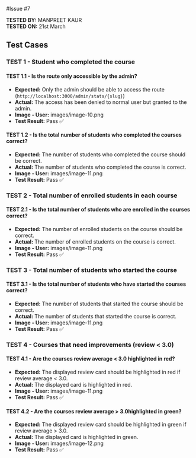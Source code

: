 #Issue #7

**TESTED BY:** MANPREET KAUR  
**TESTED ON:** 21st March

## Test Cases

### TEST 1 - Student who completed the course

#### TEST 1.1 - Is the route only accessible by the admin?
- **Expected:** Only the admin should be able to access the route (`http://localhost:3000/admin/stats/{slug}`)
- **Actual:** The access has been denied to normal user but granted to the admin.
- **Image - User:** images/image-10.png
- **Test Result:** Pass ✅

#### TEST 1.2 - Is the total number of students who completed the courses correct?
- **Expected:** The number of students who completed the course should be correct.
- **Actual:** The number of students who completed the course is correct.
- **Image - User:** images/image-11.png
- **Test Result:** Pass ✅

### TEST 2 - Total number of enrolled students in each course

#### TEST 2.1 - Is the total number of students who are enrolled in the courses correct?
- **Expected:** The number of enrolled students on the course should be correct.
- **Actual:** The number of enrolled students on the course is correct.
- **Image - User:** images/image-11.png
- **Test Result:** Pass ✅

### TEST 3 - Total number of students who started the course

#### TEST 3.1 - Is the total number of students who have started the courses correct?
- **Expected:** The number of students that started the course should be correct.
- **Actual:** The number of students that started the course is correct.
- **Image - User:** images/image-11.png
- **Test Result:** Pass ✅

### TEST 4 - Courses that need improvements (review < 3.0)

#### TEST 4.1 - Are the courses review average < 3.0 highlighted in red?
- **Expected:** The displayed review card should be highlighted in red if review average < 3.0.
- **Actual:** The displayed card is highlighted in red.
- **Image - User:** images/image-11.png
- **Test Result:** Pass ✅

#### TEST 4.2 - Are the courses review average > 3.0highlighted in green?
- **Expected:** The displayed review card should be highlighted in green if review average > 3.0.
- **Actual:** The displayed card is highlighted in green.
- **Image - User:** images/image-12.png
- **Test Result:** Pass ✅
